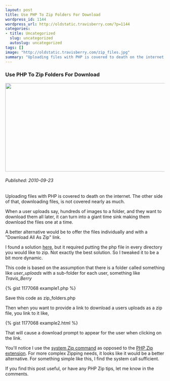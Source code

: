 ```yaml
--- 
layout: post
title: Use PHP To Zip Folders For Download
wordpress_id: 1144
wordpress_url: http://oldstatic.travisberry.com/?p=1144
categories: 
- title: Uncategorized
  slug: uncategorized
  autoslug: uncategorized
tags: []
image: "http://oldstatic.travisberry.com/zip_files.jpg"
summary: "Uploading files with PHP is covered to death on the internet. The other side of that, downloading files, is not covered nearly as much."
---
```

<article class="post clearfix">
  <h3>Use PHP To Zip Folders For Download</h3>
  <a href="http://www.flickr.com/photos/striatic/443918201/" class="postImageLink"><img src="http://oldstatic.travisberry.com/zip_files.jpg" alt="" class="thumbnail alignleft" width=640 height=280 /></a>
  <h6>Published: 2010-09-23</h6>

Uploading files with PHP is covered to death on the internet. The other side of that, downloading files, is not covered nearly as much. 
<div class="clearfix"></div>
When a user uploads say, hundreds of images to a folder, and they want to download them all later, it can turn into a giant time sink making them download the files one at a time.

A better alternative would be to offer the files individually and with a "Download All As Zip" link.

I found a solution [here](http://www.trash.net/~ck/ontheflyzip/), but it required putting the php file in every directory you would like to zip. Not exactly the best solution. So I tweaked it to be a bit more dynamic.

This code is based on the assumption that there is a folder called something like _user_uploads_ with a sub-folder for each user, something like _Travis_Berry_

<div class="gistFallback">
{% gist 1177068 example1.php %}
</div>
	
Save this code as zip_folders.php

Then when you want to provide a link to download a users uploads as a zip file, you link to it like,

<div class="gistFallback">
{% gist 1177068 example2.html %}
</div>

That will cause a download prompt to appear for the user when clicking on the link.

You'll notice I use the [system Zip command](http://linux.about.com/od/commands/l/blcmdl1_zip.htm) as opposed to the [PHP Zip extension](http://www.php.net/manual/en/book.zip.php). For more complex Zipping needs, it looks like it would be a better alternative. For something simple like this, I find the system call sufficient.

If you find this post useful, or have any PHP Zip tips, let me know in the comments.
</article>